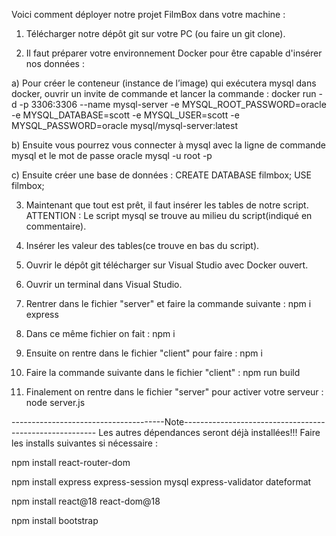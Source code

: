 Voici comment déployer notre projet FilmBox dans votre machine :

1. Télécharger notre dépôt git sur votre PC (ou faire un git clone).

2. Il faut préparer votre environnement Docker pour être capable d'insérer nos données :
   
a) Pour créer le conteneur (instance de l’image) qui exécutera mysql dans docker, ouvrir un invite de commande et lancer la commande :
   docker run -d -p 3306:3306 --name mysql-server -e MYSQL_ROOT_PASSWORD=oracle -e MYSQL_DATABASE=scott -e MYSQL_USER=scott -e MYSQL_PASSWORD=oracle mysql/mysql-server:latest

b) Ensuite vous pourrez vous connecter à mysql avec la ligne de commande mysql et le mot de passe oracle
   mysql -u root -p

c) Ensuite créer une base de données :
   CREATE DATABASE filmbox;
   USE filmbox;

3. Maintenant que tout est prêt, il faut insérer les tables de notre script. ATTENTION : Le script mysql se trouve au milieu du script(indiqué en commentaire).

4. Insérer les valeur des tables(ce trouve en bas du script).

5. Ouvrir le dépôt git télécharger sur Visual Studio avec Docker ouvert.

6. Ouvrir un terminal dans Visual Studio.

7. Rentrer dans le fichier "server" et faire la commande suivante : npm i express

8. Dans ce même fichier on fait : npm i

9. Ensuite on rentre dans le fichier "client" pour faire : npm i

10. Faire la commande suivante dans le fichier "client" : npm run build

11. Finalement on rentre dans le fichier "server" pour activer votre serveur : node server.js

--------------------------------------Note--------------------------------------------------------
Les autres dépendances seront déjà installées!!!
Faire les installs suivantes si nécessaire :

npm install react-router-dom

npm install express express-session mysql express-validator dateformat

npm install react@18 react-dom@18

npm install bootstrap




